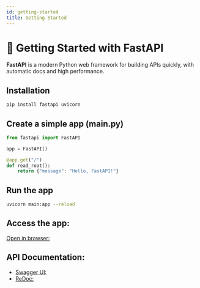 ```yaml
---
id: getting-started
title: Getting Started
---
```


# 🚀 Getting Started with FastAPI

**FastAPI** is a modern Python web framework for building APIs quickly, with automatic docs and high performance.  

## Installation
```bash
pip install fastapi uvicorn
```
## Create a simple app (main.py)
```python
from fastapi import FastAPI

app = FastAPI()

@app.get("/")
def read_root():
    return {"message": "Hello, FastAPI!"}
```
## Run the app
```bash
uvicorn main:app --reload
```

## Access the app:
[Open in browser:](http://127.0.0.1:8000)

## API Documentation:
- [Swagger UI:](http://127.0.0.1:8000/docs)
- [ReDoc:](http://127.0.0.1:8000/redoc)

